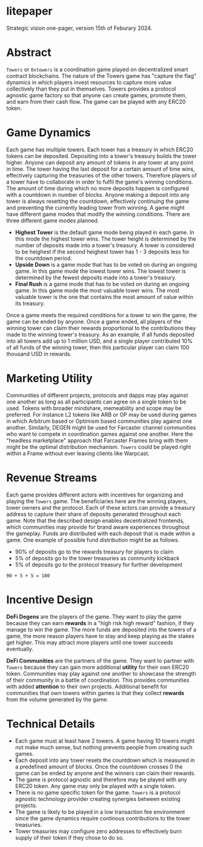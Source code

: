 # litepaper

Strategic vision one-pager, version 15th of Feburary 2024.

# Abstract

`Towers` or `0xtowers` is a coordination game played on decentralized smart
contract blockchains. The nature of the Towers game has "capture the flag"
dynamics in which players invest resources to capture more value collectively
than they put in themselves. Towers provides a protocol agnostic game factory so
that anyone can create games, promote them, and earn from their cash flow. The
game can be played with any ERC20 token.

# Game Dynamics

Each game has multiple towers. Each tower has a treasury in which ERC20 tokens
can be deposited. Depositing into a tower's treasury builds the tower higher.
Anyone can deposit any amount of tokens in any tower at any point in time. The
tower having the last deposit for a certain amount of time wins, effectively
capturing the treasuries of the other towers. Therefore players of a tower have
to collaborate in order to fulfil the game's winning conditions. The amount of
time during which no more deposits happen is configured with a countdown in
number of blocks. Anyone making a deposit into any tower is always resetting the
countdown, effectively continuing the game and preventing the currently leading
tower from winning. A game might have different game modes that modify the
winning conditions. There are three different game modes planned.

* **Highest Tower** is the default game mode being played in each game. In this
  mode the highest tower wins. The tower height is determined by the number of
  deposits made into a tower's treasury. A tower is considered to be heighest if
  the second heighest tower has 1 - 3 deposits less for the countdown period.
* **Upside Down** is a game mode that has to be voted on during an ongoing game.
  In this game mode the lowest tower wins. The lowest tower is determined by the
  fewest deposits made into a tower's treasury.
* **Final Rush** is a game mode that has to be voted on during an ongoing game.
  In this game mode the most valuable tower wins. The most valuable tower is the
  one that contains the most amount of value within its treasury.

Once a game meets the required conditions for a tower to win the game, the game
can be ended by anyone. Once a game ended, all players of the winning tower can
claim their rewards proportional to the contributions they made to the winning
tower's treasury. As an example, if all funds deposited into all towers add up
to 1 million USD, and a single player contributed 10% of all funds of the
winning tower, then this particular player can claim 100 thousand USD in
rewards.

# Marketing Utility

Communities of different projects, protocols and dapps may play against one
another as long as all participants can agree on a single token to be used.
Tokens with broader mindshare, memeability and scope may be preferred. For
instance L2 tokens like ARB or OP may be used during games in which Arbitrum
based or Optimism based communities play against one another. Similarly, DEGEN
might be used for Farcaster channel communities who want to compete in
coordination games against one another. Here the "headless marketplace" approach
that Farcaster Frames bring with them might be the optimal distribution
mechanism. `Towers` could be played right within a Frame without ever leaving
clients like Warpcast.

# Revenue Streams

Each game provides different actors with incentives for organizing and playing
the `Towers` game. The beneficiaries here are the winning players, tower owners
and the protocol. Each of these actors can provide a treasury address to capture
their share of deposits generated throughout each game. Note that the described
design enables decentralized frontends, which communities may provide for brand
aware experiences throughout the gameplay. Funds are distributed with each
deposit that is made within a game. One example of possible fund distribution
might be as follows.

* 90% of deposits go to the rewards treasury for players to claim
*  5% of deposits go to the tower treasuries as community kickback
*  5% of deposits go to the protocol treasury for further development

```
90 + 5 + 5 = 100
```

# Incentive Design

**DeFi Degens** are the players of the game. They want to play the game because
they can earn **rewards** in a "high risk high reward" fashion, if they manage
to win the game. The more funds are deposited into the towers of a game, the
more reason players have to stay and keep playing as the stakes get higher. This
may attract more players until one tower succeeds eventually.

**DeFi Communities** are the partners of the game. They want to partner with
`Towers` because they can gain more additional **utility** for their own ERC20
token. Communities may play against one another to showcase the strength of
their community in a battle of coordination. This provides communities with
added **attention** to their own projects. Additional benefit for communities
that own towers within games is that they collect **rewards** from the volume
generated by the game.

# Technical Details

* Each game must at least have 2 towers. A game having 10 towers might not make
  much sense, but nothing prevents people from creating such games.
* Each deposit into any tower resets the countdown which is measured in a
  predefined amount of blocks. Once the countdown crosses 0 the game can be
  ended by anyone and the winners can claim their rewards.
* The game is protocol agnostic and therefore may be played with any ERC20
  token. Any game may only be played with a single token.
* There is no game specific token for the game. `Towers` is a protocol agnostic
  technology provider creating synergies between existing projects.
* The game is likely to be played in a low transaction fee environment since the
  game dynamics require continous contributions to the tower treasuries.
* Tower treasuries may configure zero addresses to effectively burn supply of
  their token if they chose to do so.
